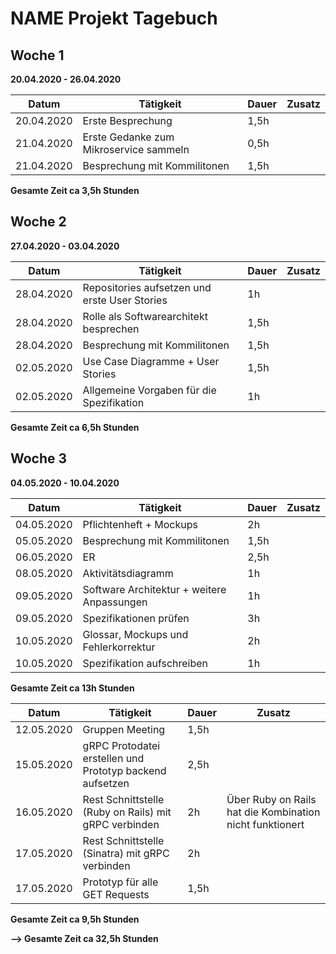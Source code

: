 # NAME Projekt Tagebuch



## Woche 1 

__20.04.2020 - 26.04.2020__

| Datum      | Tätigkeit                              | Dauer | Zusatz |
| ---------- | -------------------------------------- | ----- | ------ |
| 20.04.2020 | Erste Besprechung                      | 1,5h  |        |
| 21.04.2020 | Erste Gedanke zum Mikroservice sammeln | 0,5h  |        |
| 21.04.2020 | Besprechung mit Kommilitonen           | 1,5h  |        |

__Gesamte Zeit ca 3,5h Stunden__ 

## Woche 2 

__27.04.2020 - 03.04.2020__

| Datum      | Tätigkeit                                     | Dauer | Zusatz |
| ---------- | --------------------------------------------- | ----- | ------ |
| 28.04.2020 | Repositories aufsetzen und erste User Stories | 1h    |        |
| 28.04.2020 | Rolle als Softwarearchitekt besprechen        | 1,5h  |        |
| 28.04.2020 | Besprechung mit Kommilitonen                  | 1,5h  |        |
| 02.05.2020 | Use Case Diagramme + User Stories             | 1,5h  |        |
| 02.05.2020 | Allgemeine Vorgaben für die Spezifikation     | 1h    |        |

__Gesamte Zeit ca 6,5h Stunden__ 

## Woche 3

__04.05.2020 - 10.04.2020__

| Datum      | Tätigkeit                                     | Dauer | Zusatz |
| ---------- | --------------------------------------------- | ----- | ------ |
| 04.05.2020 | Pflichtenheft + Mockups | 2h |        |
| 05.05.2020 | Besprechung mit Kommilitonen | 1,5h ||
| 06.05.2020 | ER | 2,5h ||
| 08.05.2020 | Aktivitätsdiagramm | 1h ||
| 09.05.2020 | Software Architektur + weitere Anpassungen | 1h ||
| 09.05.2020 | Spezifikationen prüfen | 3h ||
| 10.05.2020 | Glossar, Mockups und Fehlerkorrektur | 2h ||
| 10.05.2020 | Spezifikation aufschreiben | 1h ||
__Gesamte Zeit ca 13h Stunden__ 

| Datum      | Tätigkeit                                     | Dauer | Zusatz |
| ---------- | --------------------------------------------- | ----- | ------ |
| 12.05.2020 | Gruppen Meeting                                          | 1,5h  |        |
| 15.05.2020 | gRPC Protodatei erstellen und Prototyp backend aufsetzen | 2,5h  |        |
| 16.05.2020 | Rest Schnittstelle (Ruby on Rails) mit gRPC verbinden | 2h |Über Ruby on Rails hat die Kombination nicht funktionert|
| 17.05.2020 | Rest Schnittstelle (Sinatra) mit gRPC verbinden | 2h ||
| 17.05.2020 | Prototyp für alle GET Requests | 1,5h ||
__Gesamte Zeit ca 9,5h Stunden__ 

__--> Gesamte Zeit ca 32,5h Stunden__ 
